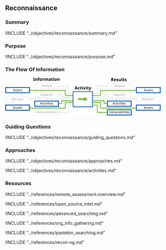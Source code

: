 ## Reconnaissance

### Summary

!INCLUDE "../objectives/reconnaissance/summary.md"

### Purpose

!INCLUDE "../objectives/reconnaissance/purpose.md"

### The Flow Of Information

![Reconnaissance Information Flow](content/images/info_flows/reconnaissance.svg)

### Guiding Questions

!INCLUDE "../objectives/reconnaissance/guiding_questions.md"

### Approaches

!INCLUDE "../objectives/reconnaissance/approaches.md"

!INCLUDE "../objectives/reconnaissance/activities.md"

### Resources

!INCLUDE "../references/remote_assessment.overview.md"

!INCLUDE "../references/open_source_intel.md"

!INCLUDE "../references/advanced_searching.md"

!INCLUDE "../references/org_info_gathering.md"

!INCLUDE "../references/pastebin_searching.md"

!INCLUDE "../references/recon-ng.md"
